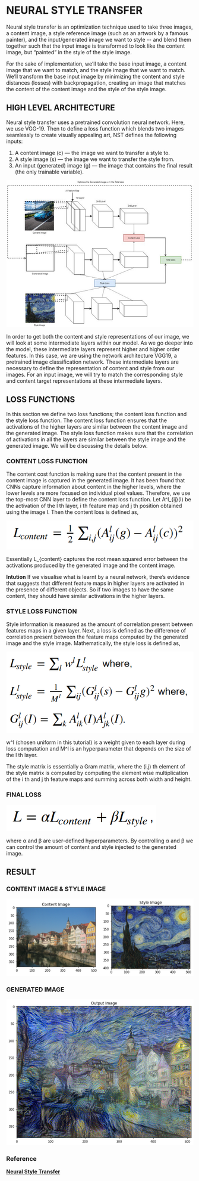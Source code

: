 # NEURAL STYLE TRANSFER
Neural style transfer is an optimization technique used to take three images, a content image, a style reference image (such as an artwork by a famous painter), and the input/generated image we want to style -- and blend them together such that the input image is transformed to look like the content image, but “painted” in the style of the style image.

For the sake of implementation, we’ll take the base input image, a content image that we want to match, and the style image that we want to match. We’ll transform the base input image by minimizing the content and style distances (losses) with backpropagation, creating an image that matches the content of the content image and the style of the style image.

## HIGH LEVEL ARCHITECTURE
Neural style transfer uses a pretrained convolution neural network. Here, we use VGG-19. Then to define a loss function which blends two images seamlessly to create visually appealing art, NST defines the following inputs:
1. A content image (c) — the image we want to transfer a style to.
2. A style image (s) — the image we want to transfer the style from.
3. An input (generated) image (g) — the image that contains the final result (the only trainable variable).

![alt text](https://github.com/tirtha-24/Neural-Style-Transfer/blob/master/images-2/architecture.jpeg)

In order to get both the content and style representations of our image, we will look at some intermediate layers within our model. As we go deeper into the model, these intermediate layers represent higher and higher order features. In this case, we are using the network architecture VGG19, a pretrained image classification network. These intermediate layers are necessary to define the representation of content and style from our images. For an input image, we will try to match the corresponding style and content target representations at these intermediate layers.

## LOSS FUNCTIONS
In this section we define two loss functions; the content loss function and the style loss function. The content loss function ensures that the activations of the higher layers are similar between the content image and the generated image. The style loss function makes sure that the correlation of activations in all the layers are similar between the style image and the generated image. We will be discussing the details below.

### CONTENT LOSS FUNCTION
The content cost function is making sure that the content present in the content image is captured in the generated image. It has been found that CNNs capture information about content in the higher levels, where the lower levels are more focused on individual pixel values. Therefore, we use the top-most CNN layer to define the content loss function.
Let A^l_{ij}(I) be the activation of the l th layer, i th feature map and j th position obtained using the image I. Then the content loss is defined as,

![alt_text](https://github.com/tirtha-24/Neural-Style-Transfer/blob/master/images-2/content%20loss.png)

Essentially L_{content} captures the root mean squared error between the activations produced by the generated image and the content image.

**Intution**
If we visualise what is learnt by a neural network, there’s evidence that suggests that different feature maps in higher layers are activated in the presence of different objects. So if two images to have the same content, they should have similar activations in the higher layers.

### STYLE LOSS FUNCTION
Style information is measured as the amount of correlation present between features maps in a given layer. Next, a loss is defined as the difference of correlation present between the feature maps computed by the generated image and the style image. Mathematically, the style loss is defined as,

![alt_text](https://github.com/tirtha-24/Neural-Style-Transfer/blob/master/images-2/style%20loss.png)

w^l (chosen uniform in this tutorial) is a weight given to each layer during loss computation and M^l is an hyperparameter that depends on the size of the l th layer.

The style matrix is essentially a Gram matrix, where the (i,j) th element of the style matrix is computed by computing the element wise multiplication of the i th and j th feature maps and summing across both width and height.

### FINAL LOSS

![alt_text](https://github.com/tirtha-24/Neural-Style-Transfer/blob/master/images-2/final%20loss.png)

where α and β are user-defined hyperparameters.
By controlling α and β we can control the amount of content and style injected to the generated image.

## RESULT

### **CONTENT IMAGE & STYLE IMAGE**
![alt_text](https://github.com/tirtha-24/Neural-Style-Transfer/blob/master/images-2/content1.png)


### **GENERATED IMAGE**
![alt_text](https://github.com/tirtha-24/Neural-Style-Transfer/blob/master/images-2/output1.png)


### **Reference**
[**Neural Style Transfer**](https://towardsdatascience.com/light-on-math-machine-learning-intuitive-guide-to-neural-style-transfer-ef88e46697ee)
